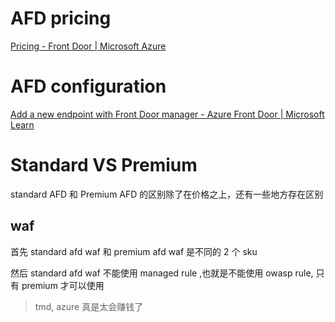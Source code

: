 # AFD pricing

[Pricing - Front Door | Microsoft Azure](https://azure.microsoft.com/en-us/pricing/details/frontdoor/)



# AFD configuration

[Add a new endpoint with Front Door manager - Azure Front Door | Microsoft Learn](https://learn.microsoft.com/en-us/azure/frontdoor/how-to-configure-endpoints)



# Standard VS Premium

standard AFD 和 Premium AFD 的区别除了在价格之上，还有一些地方存在区别

## waf

首先 standard afd waf 和 premium afd waf 是不同的 2 个 sku

然后 standard afd waf 不能使用 managed rule ,也就是不能使用 owasp rule, 只有 premium 才可以使用

> tmd, azure 真是太会赚钱了

